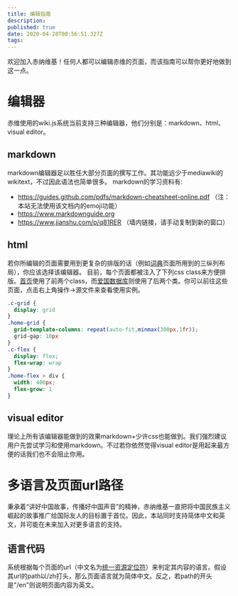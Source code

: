 ```yaml
---
title: 编辑指南
description: 
published: true
date: 2020-04-28T00:56:51.327Z
tags: 
---
```


欢迎加入赤纳维基！任何人都可以编辑赤维的页面，而该指南可以帮你更好地做到这一点。
# 编辑器
赤维使用的wiki.js系统当前支持三种编辑器，他们分别是：markdown、html、visual editor。

## markdown
markdown编辑器足以胜任大部分页面的撰写工作。其功能远少于mediawiki的wikitext，不过因此语法也简单很多。
markdown的学习资料有:
- https://guides.github.com/pdfs/markdown-cheatsheet-online.pdf （注：本站无法使用该文档内的emoji功能）
- https://www.markdownguide.org
- https://www.jianshu.com/p/q81RER （墙内链接，请手动复制到新的窗口）

## html
若你所编辑的页面需要用到更复杂的排版的话（例如[词典](/zh/dictionary)页面所用到的三纵列布局），你应该选择该编辑器。
目前，每个页面都被注入了下列css class来方便排版。[首页](/zh/home)使用了前两个class，而[爱国数据库](/zh/nationalismdb)则使用了后两个类。你可以前往这些页面，点击右上角操作->源文件来查看使用实例。
```css
.c-grid {
  display: grid
}
.home-grid {
  grid-template-columns: repeat(auto-fit,minmax(300px,1fr));
  grid-gap: 10px
}
.c-flex {
  display: flex;
  flex-wrap: wrap
}
.home-flex > div {
  width: 400px;
  flex-grow: 1
}
```


## visual editor
理论上所有该编辑器能做到的效果markdown+少许css也能做到。我们强烈建议用户先尝试学习和使用markdown。不过若你依然觉得visual editor是用起来最方便的话我们也不会阻止你用。
# 多语言及页面url路径
秉承着“讲好中国故事，传播好中国声音”的精神，赤纳维基一直把将中国民族主义崛起的故事推广给国际友人的目标置于首位。因此，本站同时支持简体中文和英文，并可能在未来加入对更多语言的支持。
## 语言代码
系统根据每个页面的url（中文名为[统一资源定位符](https://zh.wikipedia.org/wiki/统一资源定位符)）来判定其内容的语言。假设其url的path以/zh打头，那么页面语言就为简体中文。反之，若path的开头是"/en"则说明页面内容为英文。
